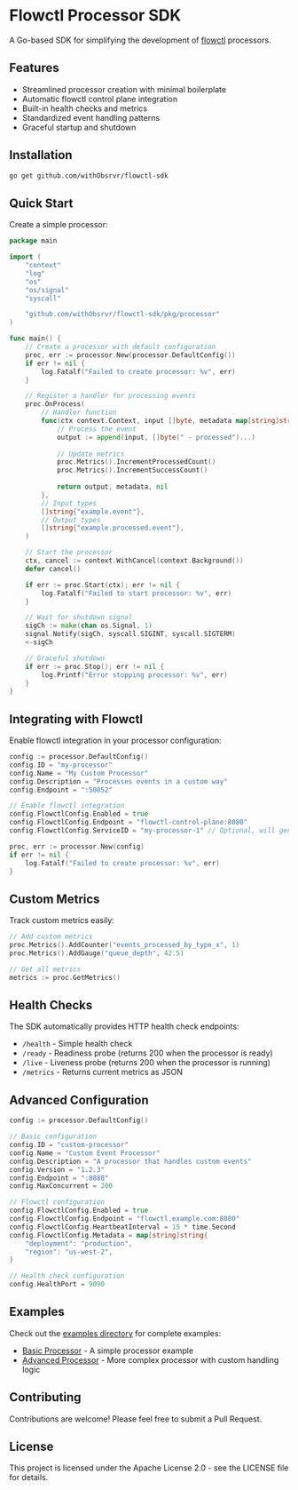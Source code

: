 # Flowctl Processor SDK

A Go-based SDK for simplifying the development of [flowctl](https://github.com/withObsrvr/flowctl) processors.

## Features

- Streamlined processor creation with minimal boilerplate
- Automatic flowctl control plane integration
- Built-in health checks and metrics
- Standardized event handling patterns
- Graceful startup and shutdown

## Installation

```bash
go get github.com/withObsrvr/flowctl-sdk
```

## Quick Start

Create a simple processor:

```go
package main

import (
    "context"
    "log"
    "os"
    "os/signal"
    "syscall"

    "github.com/withObsrvr/flowctl-sdk/pkg/processor"
)

func main() {
    // Create a processor with default configuration
    proc, err := processor.New(processor.DefaultConfig())
    if err != nil {
        log.Fatalf("Failed to create processor: %v", err)
    }

    // Register a handler for processing events
    proc.OnProcess(
        // Handler function
        func(ctx context.Context, input []byte, metadata map[string]string) ([]byte, map[string]string, error) {
            // Process the event
            output := append(input, []byte(" - processed")...)
            
            // Update metrics
            proc.Metrics().IncrementProcessedCount()
            proc.Metrics().IncrementSuccessCount()
            
            return output, metadata, nil
        },
        // Input types
        []string{"example.event"},
        // Output types
        []string{"example.processed.event"},
    )

    // Start the processor
    ctx, cancel := context.WithCancel(context.Background())
    defer cancel()

    if err := proc.Start(ctx); err != nil {
        log.Fatalf("Failed to start processor: %v", err)
    }

    // Wait for shutdown signal
    sigCh := make(chan os.Signal, 1)
    signal.Notify(sigCh, syscall.SIGINT, syscall.SIGTERM)
    <-sigCh

    // Graceful shutdown
    if err := proc.Stop(); err != nil {
        log.Printf("Error stopping processor: %v", err)
    }
}
```

## Integrating with Flowctl

Enable flowctl integration in your processor configuration:

```go
config := processor.DefaultConfig()
config.ID = "my-processor"
config.Name = "My Custom Processor"
config.Description = "Processes events in a custom way"
config.Endpoint = ":50052"

// Enable flowctl integration
config.FlowctlConfig.Enabled = true
config.FlowctlConfig.Endpoint = "flowctl-control-plane:8080"
config.FlowctlConfig.ServiceID = "my-processor-1" // Optional, will generate if not provided

proc, err := processor.New(config)
if err != nil {
    log.Fatalf("Failed to create processor: %v", err)
}
```

## Custom Metrics

Track custom metrics easily:

```go
// Add custom metrics
proc.Metrics().AddCounter("events_processed_by_type_x", 1)
proc.Metrics().AddGauge("queue_depth", 42.5)

// Get all metrics
metrics := proc.GetMetrics()
```

## Health Checks

The SDK automatically provides HTTP health check endpoints:

- `/health` - Simple health check
- `/ready` - Readiness probe (returns 200 when the processor is ready)
- `/live` - Liveness probe (returns 200 when the processor is running)
- `/metrics` - Returns current metrics as JSON

## Advanced Configuration

```go
config := processor.DefaultConfig()

// Basic configuration
config.ID = "custom-processor"
config.Name = "Custom Event Processor"
config.Description = "A processor that handles custom events"
config.Version = "1.2.3"
config.Endpoint = ":8888"
config.MaxConcurrent = 200

// Flowctl configuration
config.FlowctlConfig.Enabled = true
config.FlowctlConfig.Endpoint = "flowctl.example.com:8080"
config.FlowctlConfig.HeartbeatInterval = 15 * time.Second
config.FlowctlConfig.Metadata = map[string]string{
    "deployment": "production",
    "region": "us-west-2",
}

// Health check configuration
config.HealthPort = 9090
```

## Examples

Check out the [examples directory](./examples) for complete examples:

- [Basic Processor](./examples/basic_processor) - A simple processor example
- [Advanced Processor](./examples/advanced_processor) - More complex processor with custom handling logic

## Contributing

Contributions are welcome! Please feel free to submit a Pull Request.

## License

This project is licensed under the Apache License 2.0 - see the LICENSE file for details.